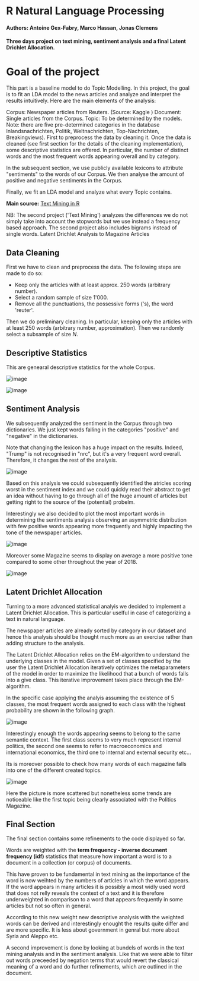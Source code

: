 # R Natural Language Processing

#### Authors: Antoine Gex-Fabry, Marco Hassan, Jonas Clemens

#### Three days project on text mining, sentiment analysis and a final Latent Drichlet Allocation.

# Goal of the project
This part is a baseline model to do Topic Modelling. In this project, the goal is to fit an LDA model to the news articles and analyze and interpret the results intuitively. Here are the main elements of the analysis:

Corpus: Newspaper articles from Reuters. (Source: Kaggle )
Document: Single articles from the Corpus.
Topic: To be determined by the models. Note: there are five pre-determined categories in the database Inlandsnachrichten, Politik, Weltnachrichten, Top-Nachrichten, Breakingviews).
First to preprocess the data by cleaning it. Once the data is cleaned (see first section for the details of the cleaning implementation), some descriptive statistics are offered. In particular, the number of distinct words and the most frequent words appearing overall and by category.

In the subsequent section, we use publicly available lexicons to attribute "sentiments" to the words of our Corpus. We then analyse the amount of positive and negative sentiments in the Corpus.

Finally, we fit an LDA model and analyze what every Topic contains.

**Main source:**  <a href = "https://www.tidytextmining.com/index.html" target = "_blank">Text Mining in R</a>

NB: The second project ('Text Mining') analyzes the differences we do not simply take into account the stopwords but we use instead a frequency based approach. The second project also includes bigrams instead of single words.
Latent Drichlet Analysis to Magazine Articles

## Data Cleaning

First we have to clean and preprocess the data. The following steps are made to do so:

- Keep only the articles with at least approx. 250 words (arbitrary number).
- Select a random sample of size 1'000.
- Remove all the punctuations, the possessive forms ('s), the word 'reuter'.

Then we do preliminary cleaning. In particular, keeping only the articles with at least 250 words (arbitrary number, approximation). Then we randomly select a subsample of size $N$.

## Descriptive Statistics

This are genearal descriptive statistics for the whole Corpus.

![image](https://user-images.githubusercontent.com/42472072/52470610-56555600-2b97-11e9-9eb5-0f7f81ecbe05.png)

![image](https://user-images.githubusercontent.com/42472072/52470917-2490bf00-2b98-11e9-9404-0729c3082e0d.png)

## Sentiment Analysis

We subsequently analyzed the sentiment in the Corpus through two dictionaries. We just kept words falling in the categories "positive" and "negative" in the dictionaries.

Note that changing the lexicon has a huge impact on the results. Indeed, "Trump" is not recognised in "nrc", but it's a very frequent word overall. Therefore, it changes the rest of the analysis. 

![image](https://user-images.githubusercontent.com/42472072/52470979-4ab65f00-2b98-11e9-93da-461fc3616868.png)

Based on this analysis we could subsequently identified the atricles scoring worst in the sentiment index and we could quickly read their abstract to get an idea without having to go through all of the huge amount of articles but getting right to the source of the (potential) probelm. 

Interestingly we also decided to plot the most important words in determining the sentiments analysis observing an asymmetric distribution with few positive words appearing more frequently and highly impacting the tone of the newspaper articles.

![image](https://user-images.githubusercontent.com/42472072/52471300-3cb50e00-2b99-11e9-9845-58920e3a0d60.png)

Moreover some Magazine seems to display on average a more positive tone compared to some other throughout the year of 2018.

![image](https://user-images.githubusercontent.com/42472072/52472291-a1716800-2b9b-11e9-8319-799bbd29de3f.png)

## Latent Drichlet Allocation

Turning to a more advanced statistical analyis we decided to implement a Latent Drichlet Allocation. This is particular uselful in case of categorizing a text in natural language.

The newspaper articles are already sorted by category in our dataset and hence this analysis should be thought much more as an exercise rather than adding structure to the analysis.

The Latent Drichlet Allocation relies on the EM-algorithm to understand the underlying classes in the model. Given a set of classes specified by the user the Latent Drichlet Allocation iteratively optimizes the metaparameters of the model in order to maximize the likelihood that a bunch of words falls into a give class. This iterative improvement takes place through the EM-algorithm.

In the specific case applying the analyis assuming the existence of 5 classes, the most frequent words assigned to each class with the highest probability are shown in the following graph.


![image](https://user-images.githubusercontent.com/42472072/52471895-a97cd800-2b9a-11e9-9480-53a05fa911b6.png)

Interestingly enough the words appearing seems to belong to the same semantic context. The first class seems to very much represent internal politics, the second one seems to refer to macroeconomics and international economics, the third one to internal and external security etc...

Its is moreover possible to check how many words of each magazine falls into one of the different created topics.

![image](https://user-images.githubusercontent.com/42472072/52471512-bea53700-2b99-11e9-9b16-b0a6dfb05631.png)

Here the picture is more scattered but nonetheless some trends are noticeable like the first topic being clearly associated with the Politics Magazine.


## Final Section

The final section contains some refinements to the code displayed so far.

Words are weighted with the **term frequency - inverse document frequency (idf)** statistics that measure how important a word is to a document in a collection (or corpus) of documents.

This have proven to be fundamental in text mining as the importance of the word is now weihted by the numbers of articles in which the word appears. If the word appears in many articles it is possibly a most widly used word that does not relly reveals the context of a text and it is therefore underweighted in comparison to a word that appears frequently in some articles but not so often in general.

According to this new weight new descriptive analysis with the weighted words can be derived and interestingly enought the results quite differ and are more specific. It is less about government in genral but more about Syria and Aleppo etc.

A second improvement is done by looking at bundels of words in the text mining analysis and in the sentiment analysis. Like that we were able to filter out words preceeded by negation terms that would revert the classical meaning of a word and do further refinements, which are outlined in the document.




